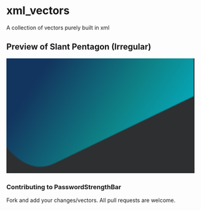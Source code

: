 # xml_vectors
A collection of vectors purely built in xml

## Preview of Slant Pentagon (Irregular)
<img src="https://github.com/nishchalraj/xml_vectors/blob/master/slant_pentagon_irregular/slant_pentagon_irregular.png" height="300em" />

### Contributing to PasswordStrengthBar
Fork and add your changes/vectors. All pull requests are welcome.
